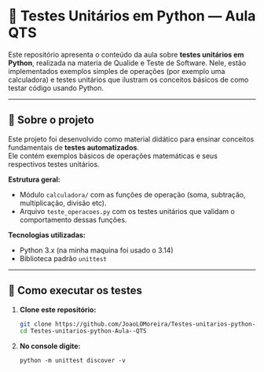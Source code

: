 # 🧪 Testes Unitários em Python — Aula QTS

Este repositório apresenta o conteúdo da aula sobre **testes unitários em Python**, realizada na materia de Qualide e Teste de Software.
Nele, estão implementados exemplos simples de operações (por exemplo uma calculadora) e testes unitários que ilustram os conceitos básicos de como testar código usando Python.


---

## 📘 Sobre o projeto

Este projeto foi desenvolvido como material didático para ensinar conceitos fundamentais de **testes automatizados**.  
Ele contém exemplos básicos de operações matemáticas e seus respectivos testes unitários.

**Estrutura geral:**
- Módulo `calculadora/` com as funções de operação (soma, subtração, multiplicação, divisão etc).
- Arquivo `teste_operacoes.py` com os testes unitários que validam o comportamento dessas funções.

**Tecnologias utilizadas:**
- Python 3.x (na minha maquina foi usado o 3.14)
- Biblioteca padrão `unittest`

---

## 🚀 Como executar os testes

1. **Clone este repositório:**
   ```bash
   git clone https://github.com/JoaoLOMoreira/Testes-unitarios-python-Aula--QTS.git
   cd Testes-unitarios-python-Aula--QTS

2. **No console digite:**
   ```
   python -m unittest discover -v

